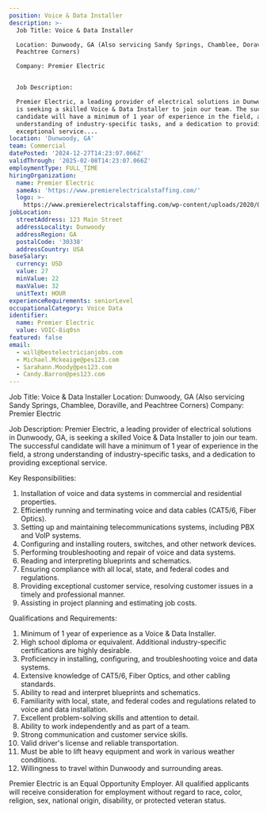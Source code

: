 ```yaml
---
position: Voice & Data Installer
description: >-
  Job Title: Voice & Data Installer

  Location: Dunwoody, GA (Also servicing Sandy Springs, Chamblee, Doraville, and
  Peachtree Corners)

  Company: Premier Electric


  Job Description:

  Premier Electric, a leading provider of electrical solutions in Dunwoody, GA,
  is seeking a skilled Voice & Data Installer to join our team. The successful
  candidate will have a minimum of 1 year of experience in the field, a strong
  understanding of industry-specific tasks, and a dedication to providing
  exceptional service....
location: 'Dunwoody, GA'
team: Commercial
datePosted: '2024-12-27T14:23:07.066Z'
validThrough: '2025-02-08T14:23:07.066Z'
employmentType: FULL_TIME
hiringOrganization:
  name: Premier Electric
  sameAs: 'https://www.premierelectricalstaffing.com/'
  logo: >-
    https://www.premierelectricalstaffing.com/wp-content/uploads/2020/05/Premier-Electrical-Staffing-logo.png
jobLocation:
  streetAddress: 123 Main Street
  addressLocality: Dunwoody
  addressRegion: GA
  postalCode: '30338'
  addressCountry: USA
baseSalary:
  currency: USD
  value: 27
  minValue: 22
  maxValue: 32
  unitText: HOUR
experienceRequirements: seniorLevel
occupationalCategory: Voice Data
identifier:
  name: Premier Electric
  value: VOIC-8iq0sn
featured: false
email:
  - will@bestelectricianjobs.com
  - Michael.Mckeaige@pes123.com
  - Sarahann.Moody@pes123.com
  - Candy.Barron@pes123.com
---
```




Job Title: Voice & Data Installer
Location: Dunwoody, GA (Also servicing Sandy Springs, Chamblee, Doraville, and Peachtree Corners)
Company: Premier Electric

Job Description:
Premier Electric, a leading provider of electrical solutions in Dunwoody, GA, is seeking a skilled Voice & Data Installer to join our team. The successful candidate will have a minimum of 1 year of experience in the field, a strong understanding of industry-specific tasks, and a dedication to providing exceptional service.

Key Responsibilities:

1. Installation of voice and data systems in commercial and residential properties.
2. Efficiently running and terminating voice and data cables (CAT5/6, Fiber Optics).
3. Setting up and maintaining telecommunications systems, including PBX and VoIP systems.
4. Configuring and installing routers, switches, and other network devices.
5. Performing troubleshooting and repair of voice and data systems.
6. Reading and interpreting blueprints and schematics.
7. Ensuring compliance with all local, state, and federal codes and regulations.
8. Providing exceptional customer service, resolving customer issues in a timely and professional manner.
9. Assisting in project planning and estimating job costs.

Qualifications and Requirements:

1. Minimum of 1 year of experience as a Voice & Data Installer.
2. High school diploma or equivalent. Additional industry-specific certifications are highly desirable.
3. Proficiency in installing, configuring, and troubleshooting voice and data systems.
4. Extensive knowledge of CAT5/6, Fiber Optics, and other cabling standards.
5. Ability to read and interpret blueprints and schematics.
6. Familiarity with local, state, and federal codes and regulations related to voice and data installation.
7. Excellent problem-solving skills and attention to detail.
8. Ability to work independently and as part of a team.
9. Strong communication and customer service skills.
10. Valid driver's license and reliable transportation.
11. Must be able to lift heavy equipment and work in various weather conditions.
12. Willingness to travel within Dunwoody and surrounding areas.

Premier Electric is an Equal Opportunity Employer. All qualified applicants will receive consideration for employment without regard to race, color, religion, sex, national origin, disability, or protected veteran status.
